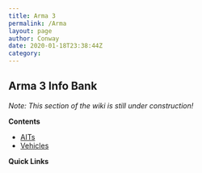 ```yaml
---
title: Arma 3
permalink: /Arma
layout: page
author: Conway
date: 2020-01-18T23:38:44Z
category: 
---
```

## Arma 3 Info Bank

_Note: This section of the wiki is still under construction!_

**Contents**

  - [AITs](Arma_AITs "wikilink")
  - [Vehicles](Arma_Vehicles "wikilink")

**Quick Links**